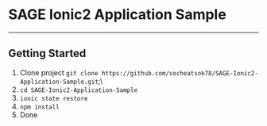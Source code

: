 # SAGE Ionic2 Application Sample
---

## Getting Started

1. Clone project `git clone https://github.com/socheatsok78/SAGE-Ionic2-Application-Sample.git`;\
2. `cd SAGE-Ionic2-Application-Sample`
3. `ionic state restore`
4. `npm install`
5. Done